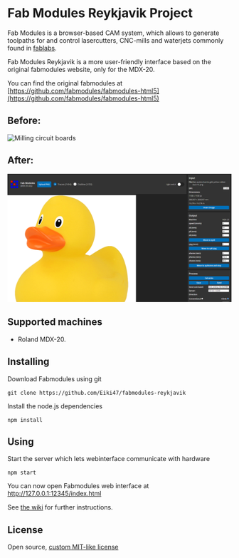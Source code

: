# Fab Modules Reykjavik Project

Fab Modules is a browser-based CAM system, which allows to generate toolpaths for and control
lasercutters, CNC-mills and waterjets commonly found in [fablabs](https://www.fablabs.io/).

Fab Modules Reykjavik is a more user-friendly interface based on the original fabmodules website, only for the MDX-20.

You can find the original fabmodules at [https://github.com/fabmodules/fabmodules-html5](https://github.com/fabmodules/fabmodules-html5)

## Before:
![Milling circuit boards](./screenshot-pcbmilling.png)
## After:
![Milling circuit boards](./fabmodules-reykjavik.PNG)

## Supported machines

* Roland MDX-20.


## Installing

Download Fabmodules using git

    git clone https://github.com/Eiki47/fabmodules-reykjavik

Install the node.js dependencies

    npm install

## Using

Start the server which lets webinterface communicate with hardware

    npm start

You can now open Fabmodules web interface at http://127.0.0.1:12345/index.html

See [the wiki](https://github.com/FabModules/fabmodules-html5/wiki) for further instructions.

## License

Open source, [custom MIT-like license](./LICENSE.md)
